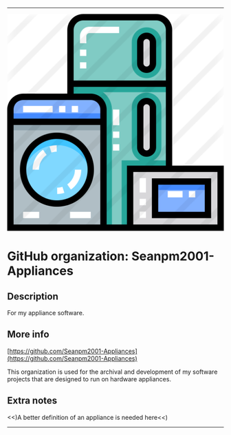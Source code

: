 
***

![Appliances.png failed to load. The file may be missing or corrupt. Check the file path for errors first.](/AdditionalInfo/2/Seanpm2001-Appliances/Appliances.png)

# GitHub organization: Seanpm2001-Appliances

## Description

For my appliance software.

## More info

[https://github.com/Seanpm2001-Appliances](https://github.com/Seanpm2001-Appliances)

This organization is used for the archival and development of my software projects that are designed to run on hardware appliances.

## Extra notes

<<)A better definition of an appliance is needed here<<)

***
